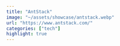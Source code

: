 ```yaml
---
title: "AntStack"
image: "~/assets/showcase/antstack.webp"
url: "https://www.antstack.com/"
categories: ["tech"]
highlight: true
---
```


